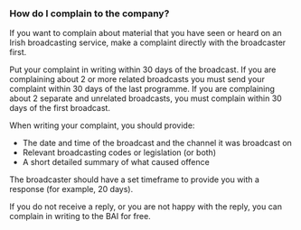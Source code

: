 ###  How do I complain to the company?

If you want to complain about material that you have seen or heard on an Irish
broadcasting service, make a complaint directly with the broadcaster first.

Put your complaint in writing within 30 days of the broadcast. If you are
complaining about 2 or more related broadcasts you must send your complaint
within 30 days of the last programme. If you are complaining about 2 separate
and unrelated broadcasts, you must complain within 30 days of the first
broadcast.

When writing your complaint, you should provide:

  * The date and time of the broadcast and the channel it was broadcast on 
  * Relevant broadcasting codes or legislation (or both) 
  * A short detailed summary of what caused offence 

The broadcaster should have a set timeframe to provide you with a response
(for example, 20 days).

If you do not receive a reply, or you are not happy with the reply, you can
complain in writing to the BAI for free.
